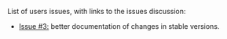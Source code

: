 List of users issues, with links to the issues discussion:
- [Issue #3:](https://github.com/CFMIP/CFMIP.github.io/issues/3) better documentation of changes in stable versions.
